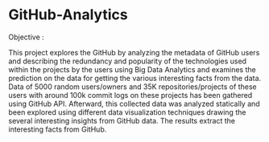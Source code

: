 # GitHub-Analytics

Objective : 

This project explores the GitHub by analyzing the metadata of GitHub users and 
describing the redundancy and popularity of the technologies used within the 
projects by the users using Big Data Analytics and examines the prediction on 
the data for getting the various interesting facts from the data. Data of 5000 
random users/owners and 35K repositories/projects of these users with around 
100k commit logs on these projects has been gathered using GitHub API. 
Afterward, this collected data was analyzed statically and been explored using 
different data visualization techniques drawing the several interesting insights 
from GitHub data. The results extract the interesting facts from GitHub. 

